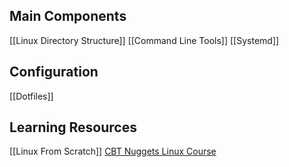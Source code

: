 
## Main Components
[[Linux Directory Structure]]
[[Command Line Tools]]
[[Systemd]]



## Configuration
[[Dotfiles]]
## Learning Resources
[[Linux From Scratch]]
[CBT Nuggets Linux Course](https://www.cbtnuggets.com/learn/it-training/playlist/nrn:playlist:certification:5e0b838e6be15b00159a9095)
